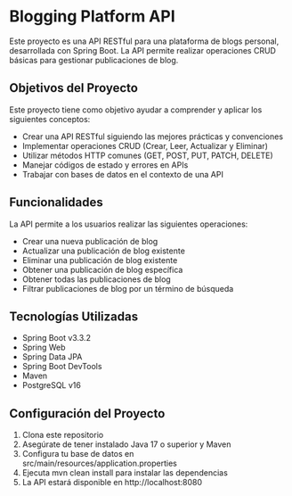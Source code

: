  # Blogging Platform API

Este proyecto es una API RESTful para una plataforma de blogs personal, desarrollada con Spring Boot. La API permite realizar operaciones CRUD básicas para gestionar publicaciones de blog.

## Objetivos del Proyecto

Este proyecto tiene como objetivo ayudar a comprender y aplicar los siguientes conceptos:

- Crear una API RESTful siguiendo las mejores prácticas y convenciones
- Implementar operaciones CRUD (Crear, Leer, Actualizar y Eliminar)
- Utilizar métodos HTTP comunes (GET, POST, PUT, PATCH, DELETE)
- Manejar códigos de estado y errores en APIs
- Trabajar con bases de datos en el contexto de una API

## Funcionalidades

La API permite a los usuarios realizar las siguientes operaciones:

- Crear una nueva publicación de blog
- Actualizar una publicación de blog existente
- Eliminar una publicación de blog existente
- Obtener una publicación de blog específica
- Obtener todas las publicaciones de blog
- Filtrar publicaciones de blog por un término de búsqueda

## Tecnologías Utilizadas

- Spring Boot v3.3.2
- Spring Web
- Spring Data JPA
- Spring Boot DevTools
- Maven
- PostgreSQL v16

## Configuración del Proyecto

1. Clona este repositorio
2. Asegúrate de tener instalado Java 17 o superior y Maven
3. Configura tu base de datos en src/main/resources/application.properties
4. Ejecuta mvn clean install para instalar las dependencias
5. La API estará disponible en http://localhost:8080